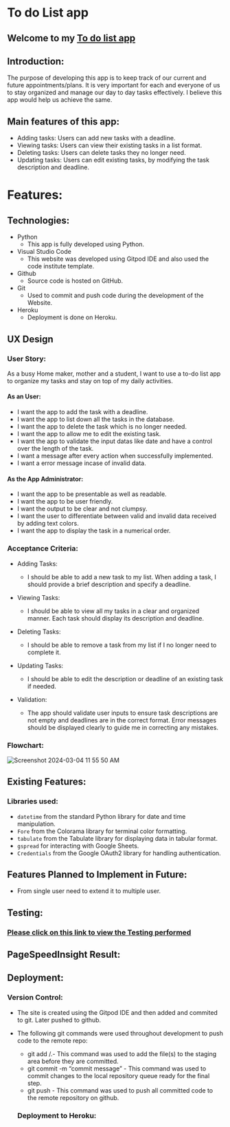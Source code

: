 # To do List app 
## Welcome to my [To do list app](https://my-to-do-list-a8066c712807.herokuapp.com/)


## Introduction:
The purpose of developing this app is to keep track of our current and future appointments/plans. It is very important for each and everyone of us to stay organized and manage our day to day tasks effectively. I believe this app would help us achieve the same.

## Main features of this app:

* Adding tasks: Users can add new tasks with a deadline.
* Viewing tasks: Users can view their existing tasks in a list format.
* Deleting tasks: Users can delete tasks they no longer need.
* Updating tasks: Users can edit existing tasks, by modifying the task description and deadline.

# Features:

## Technologies:

 * Python
   * This app is fully developed using Python.
 * Visual Studio Code
   * This website was developed using Gitpod IDE and also used the code institute template.
 * Github
   * Source code is hosted on GitHub.
 * Git
   * Used to commit and push code during the development of the Website.
 * Heroku
   * Deployment is done on Heroku.

## UX Design

### User Story:
As a busy Home maker, mother and a student, I want to use a to-do list app to organize my tasks and stay on top of my daily activities. 

#### As an User:
* I want the app to add the task with a deadline.
* I want the app to list down all the tasks in the database.
* I want the app to delete the task which is no longer needed.
* I want the app to allow me to edit the existing task.
* I want the app to validate the input datas like date and have a control over the length of the task.
* I want a message after every action when successfully implemented.
* I want a error message incase of invalid data.

#### As the App Administrator:

* I want the app to be presentable as well as readable.
* I want the app to be user friendly.
* I want the output to be clear and not clumpsy.
* I want the user to differentiate between valid and invalid data received by adding text colors.
* I want the app to display the task in a numerical order.

### Acceptance Criteria:

* Adding Tasks:

  * I should be able to add a new task to my list.
When adding a task, I should provide a brief description and specify a deadline.

* Viewing Tasks:

  * I should be able to view all my tasks in a clear and organized manner.
Each task should display its description and deadline.

* Deleting Tasks:

  * I should be able to remove a task from my list if I no longer need to complete it.

* Updating Tasks:

  * I should be able to edit the description or deadline of an existing task if needed.

* Validation:

  * The app should validate user inputs to ensure task descriptions are not empty and deadlines are in the correct format.
Error messages should be displayed clearly to guide me in correcting any mistakes.

### Flowchart:

![Screenshot 2024-03-04 11 55 50 AM](https://github.com/Pramilashanmugam/to-do-list/assets/150790058/e7e5d157-0c49-4697-9639-32a4d9576201)

## Existing Features:

### Libraries used:
- `datetime` from the standard Python library for date and time manipulation.
- `Fore` from the Colorama library for terminal color formatting.
- `tabulate` from the Tabulate library for displaying data in tabular format.
- `gspread` for interacting with Google Sheets.
- `Credentials` from the Google OAuth2 library for handling authentication.


## Features Planned to Implement in Future:

* From single user need to extend it to multiple user.

## Testing:

### [Please click on this link to view the Testing performed](TESTING.md)

## PageSpeedInsight Result:

## Deployment:

### Version Control:
* The site is created using the Gitpod IDE and then added and commited to git. Later pushed to github.
* The following git commands were used throughout development to push code to the remote repo:
  * git add <file>/.- This command was used to add the file(s) to the staging area before they are committed.
  * git commit -m “commit message” - This command was used to commit changes to the local repository queue ready for the final step.
  * git push - This command was used to push all committed code to the remote repository on github.

  ### Deployment to Heroku:
  


